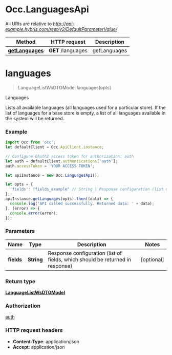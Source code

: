 # Occ.LanguagesApi

All URIs are relative to *http://api-example.hybris.com/rest/v2/DefaultParameterValue/*

Method | HTTP request | Description
------------- | ------------- | -------------
[**getLanguages**](LanguagesApi.md#getLanguages) | **GET** /languages | getLanguages


<a name="languages"></a>
# **languages**
> LanguageListWsDTOModel languages(opts)

Languages

Lists all available languages (all languages used for a particular store). If the list of languages for a base store is empty, a list of all languages available in the system will be returned. 

### Example
```javascript
import Occ from 'occ';
let defaultClient = Occ.ApiClient.instance;

// Configure OAuth2 access token for authorization: auth
let auth = defaultClient.authentications['auth'];
auth.accessToken = 'YOUR ACCESS TOKEN';

let apiInstance = new Occ.LanguagesApi();

let opts = { 
  'fields': "fields_example" // String | Response configuration (list of fields, which should be returned in response)
};
apiInstance.getLanguages(opts).then((data) => {
  console.log('API called successfully. Returned data: ' + data);
}, (error) => {
  console.error(error);
});

```

### Parameters

Name | Type | Description  | Notes
------------- | ------------- | ------------- | -------------
 **fields** | **String**| Response configuration (list of fields, which should be returned in response) | [optional] 

### Return type

[**LanguageListWsDTOModel**](LanguageListWsDTOModel.md)

### Authorization

[auth](../README.md#auth)

### HTTP request headers

 - **Content-Type**: application/json
 - **Accept**: application/json

